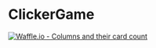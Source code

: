 # ClickerGame

[![Waffle.io - Columns and their card count](https://badge.waffle.io/222f49c9fbb5931ad1ee56156be827d673491b06993d7a0249df1affa5f413e0.svg?columns=all)](https://waffle.io/comedinha/ClickerGame)

